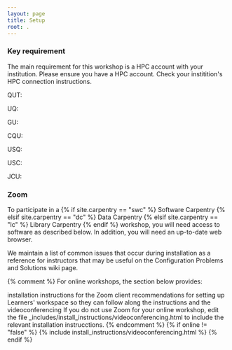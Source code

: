 ```yaml
---
layout: page
title: Setup
root: .
---
```



### Key requirement

The main requirement for this workshop is a HPC account with your institution. Please ensure you have a HPC account. Check your institition's HPC connection instructions.

QUT:

UQ:

GU:

CQU:

USQ:

USC:

JCU:

### Zoom

To participate in a {% if site.carpentry == "swc" %} Software Carpentry {% elsif site.carpentry == "dc" %} Data Carpentry {% elsif site.carpentry == "lc" %} Library Carpentry {% endif %} workshop, you will need access to software as described below. In addition, you will need an up-to-date web browser.

We maintain a list of common issues that occur during installation as a reference for instructors that may be useful on the Configuration Problems and Solutions wiki page.

{% comment %} For online workshops, the section below provides:

installation instructions for the Zoom client
recommendations for setting up Learners' workspace so they can follow along the instructions and the videoconferencing
If you do not use Zoom for your online workshop, edit the file _includes/install_instructions/videoconferencing.html to include the relevant installation instrucctions. {% endcomment %} {% if online != "false" %} {% include install_instructions/videoconferencing.html %} {% endif %}
